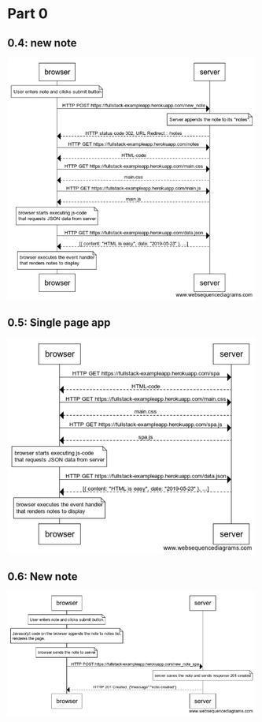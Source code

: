 # **Part 0**

## **0.4: new note**
<img src="04_NewNote_Sequence.png">

## **0.5: Single page app**
<img src="05_OpenSpa_Sequence.png">

## **0.6: New note**
<img src="06_NewNoteSpa.png">
